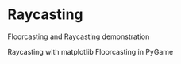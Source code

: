 # Raycasting

Floorcasting and Raycasting demonstration

Raycasting with matplotlib
Floorcasting in PyGame
